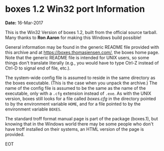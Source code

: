 # boxes 1.2 Win32 port Information

**Date:** 16-Mar-2017

This is the Win32 Version of boxes 1.2, built from the official source
tarball. Many thanks to **Ron Aaron** for making this Windows build possible!

General information may be found in the generic README file provided with
this archive and at https://boxes.thomasjensen.com/, the boxes home page.
Note that the generic README file is intended for UNIX users, so some
things don't translate literally (e.g., you would have to type Ctrl-Z
instead of Ctrl-D to signal end of file, etc.).

The system-wide config file is assumed to reside in the same directory as
the boxes executable. (This is the case when you unpack the archive.) The
name of the config file is assumed to be the same as the name of the
executable, only with a `.cfg` extension instead of `.exe`.  As with the UNIX
version, boxes still looks for a file called *boxes.cfg* in the directory
pointed to by the environment variable `HOME`, and for a file pointed to by
the environment variable `BOXES`.

The standard troff format manual page is part of the package (boxes.1),
but knowing that in the Windows world there may be some people who don't
have troff installed on their systems, an HTML version of the page is
provided.


EOT
